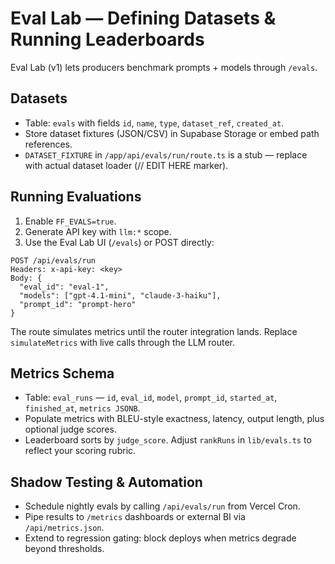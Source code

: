 # Eval Lab — Defining Datasets & Running Leaderboards

Eval Lab (v1) lets producers benchmark prompts + models through `/evals`.

## Datasets

- Table: `evals` with fields `id`, `name`, `type`, `dataset_ref`, `created_at`.
- Store dataset fixtures (JSON/CSV) in Supabase Storage or embed path references.
- `DATASET_FIXTURE` in `/app/api/evals/run/route.ts` is a stub — replace with actual dataset loader (// EDIT HERE marker).

## Running Evaluations

1. Enable `FF_EVALS=true`.
2. Generate API key with `llm:*` scope.
3. Use the Eval Lab UI (`/evals`) or POST directly:

```
POST /api/evals/run
Headers: x-api-key: <key>
Body: {
  "eval_id": "eval-1",
  "models": ["gpt-4.1-mini", "claude-3-haiku"],
  "prompt_id": "prompt-hero"
}
```

The route simulates metrics until the router integration lands. Replace `simulateMetrics` with live calls through the LLM router.

## Metrics Schema

- Table: `eval_runs` — `id`, `eval_id`, `model`, `prompt_id`, `started_at`, `finished_at`, `metrics JSONB`.
- Populate metrics with BLEU-style exactness, latency, output length, plus optional judge scores.
- Leaderboard sorts by `judge_score`. Adjust `rankRuns` in `lib/evals.ts` to reflect your scoring rubric.

## Shadow Testing & Automation

- Schedule nightly evals by calling `/api/evals/run` from Vercel Cron.
- Pipe results to `/metrics` dashboards or external BI via `/api/metrics.json`.
- Extend to regression gating: block deploys when metrics degrade beyond thresholds.
